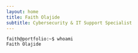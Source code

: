 ```yaml
---
layout: home
title: Faith Olajide
subtitle: Cybersecurity & IT Support Specialist
---
```


```terminal
faith@portfolio:~$ whoami
Faith Olajide
